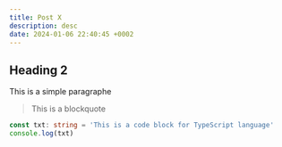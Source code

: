 ```yaml
---
title: Post X
description: desc
date: 2024-01-06 22:40:45 +0002
---
```


## Heading 2

This is a simple paragraphe

> This is a blockquote

```typescript
const txt: string = 'This is a code block for TypeScript language'
console.log(txt)
```
